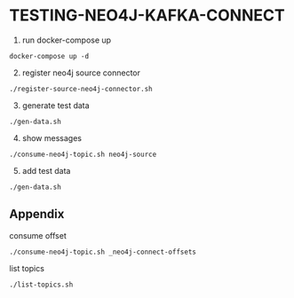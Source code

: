 # TESTING-NEO4J-KAFKA-CONNECT

1. run docker-compose up

```
docker-compose up -d
```

2. register neo4j source connector

```
./register-source-neo4j-connector.sh
```

3. generate test data

```
./gen-data.sh
```

4. show messages

```
./consume-neo4j-topic.sh neo4j-source
```

5. add test data

```
./gen-data.sh
```

## Appendix

consume offset

```
./consume-neo4j-topic.sh _neo4j-connect-offsets
```

list topics

```
./list-topics.sh
```